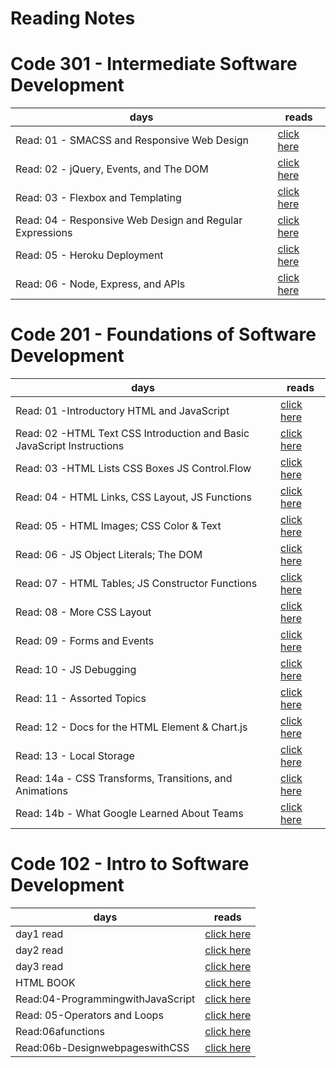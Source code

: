 # Reading Notes



# Code 301 - Intermediate Software Development

| days | reads |
| ---- | ---- |
| Read: 01 - SMACSS and Responsive Web Design | [click here]() |
| Read: 02 - jQuery, Events, and The DOM | [click here]() |
| Read: 03 - Flexbox and Templating | [click here]() |
| Read: 04 - Responsive Web Design and Regular Expressions | [click here](code301/class04.md) |
| Read: 05 - Heroku Deployment | [click here]() |
| Read: 06 - Node, Express, and APIs| [click here]() |








# Code 201 - Foundations of Software Development

| days | reads |
| ---- | ---- |
| Read: 01 -Introductory HTML and JavaScript | [click here](code201/class-01.md) |
| Read: 02 -HTML Text CSS Introduction and Basic JavaScript Instructions | [click here](code201/class-02.md) |
| Read: 03 -HTML Lists CSS Boxes JS Control.Flow | [click here](code201/class-03.md) |
| Read: 04 - HTML Links, CSS Layout, JS Functions | [click here](code201/class-04.md) |
| Read: 05 - HTML Images; CSS Color & Text | [click here](code201/class-05.md) |
| Read: 06 - JS Object Literals; The DOM| [click here](code201/class-06.md) |
| Read: 07 - HTML Tables; JS Constructor Functions | [click here](code201/class-07.md) |
| Read: 08 - More CSS Layout | [click here]() |
| Read: 09 - Forms and Events | [click here]() |
| Read: 10 - JS Debugging | [click here]() |
| Read: 11 - Assorted Topics| [click here]() |
| Read: 12 - Docs for the HTML <canvas> Element & Chart.js | [click here]() |
| Read: 13 - Local Storage | [click here](./day1read.md) |
| Read: 14a - CSS Transforms, Transitions, and Animations | [click here]() |
| Read: 14b - What Google Learned About Teams | [click here]() |



# Code 102 - Intro to Software Development

| days | reads |
| ---- | ---- |
| day1 read | [click here](code101/day1read.md) |
| day2 read | [click here](code101/day2read.md) |
| day3 read | [click here](code101/day3read.md) |
| HTML BOOK | [click here](code101/HTMLBOOKsummary.md) |
| Read:04-ProgrammingwithJavaScript | [click here](code101/Read:04-ProgrammingwithJavaScript.md) |
| Read: 05-Operators and Loops| [click here](code101/Read:05-OperatorsandLoops.md) |
| Read:06afunctions | [click here](code101/Read:06afunctions.md) |
| Read:06b-DesignwebpageswithCSS | [click here](code101/Read:06b-DesignwebpageswithCSS.md) |


